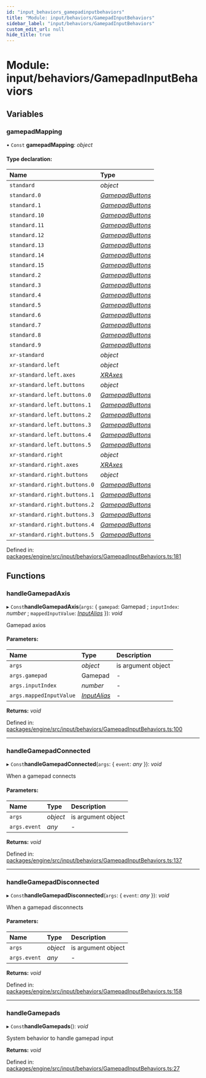 ```yaml
---
id: "input_behaviors_gamepadinputbehaviors"
title: "Module: input/behaviors/GamepadInputBehaviors"
sidebar_label: "input/behaviors/GamepadInputBehaviors"
custom_edit_url: null
hide_title: true
---
```


# Module: input/behaviors/GamepadInputBehaviors

## Variables

### gamepadMapping

• `Const` **gamepadMapping**: *object*

#### Type declaration:

Name | Type |
:------ | :------ |
`standard` | *object* |
`standard.0` | [*GamepadButtons*](../enums/input_enums_inputenums.gamepadbuttons.md) |
`standard.1` | [*GamepadButtons*](../enums/input_enums_inputenums.gamepadbuttons.md) |
`standard.10` | [*GamepadButtons*](../enums/input_enums_inputenums.gamepadbuttons.md) |
`standard.11` | [*GamepadButtons*](../enums/input_enums_inputenums.gamepadbuttons.md) |
`standard.12` | [*GamepadButtons*](../enums/input_enums_inputenums.gamepadbuttons.md) |
`standard.13` | [*GamepadButtons*](../enums/input_enums_inputenums.gamepadbuttons.md) |
`standard.14` | [*GamepadButtons*](../enums/input_enums_inputenums.gamepadbuttons.md) |
`standard.15` | [*GamepadButtons*](../enums/input_enums_inputenums.gamepadbuttons.md) |
`standard.2` | [*GamepadButtons*](../enums/input_enums_inputenums.gamepadbuttons.md) |
`standard.3` | [*GamepadButtons*](../enums/input_enums_inputenums.gamepadbuttons.md) |
`standard.4` | [*GamepadButtons*](../enums/input_enums_inputenums.gamepadbuttons.md) |
`standard.5` | [*GamepadButtons*](../enums/input_enums_inputenums.gamepadbuttons.md) |
`standard.6` | [*GamepadButtons*](../enums/input_enums_inputenums.gamepadbuttons.md) |
`standard.7` | [*GamepadButtons*](../enums/input_enums_inputenums.gamepadbuttons.md) |
`standard.8` | [*GamepadButtons*](../enums/input_enums_inputenums.gamepadbuttons.md) |
`standard.9` | [*GamepadButtons*](../enums/input_enums_inputenums.gamepadbuttons.md) |
`xr-standard` | *object* |
`xr-standard.left` | *object* |
`xr-standard.left.axes` | [*XRAxes*](../enums/input_enums_inputenums.xraxes.md) |
`xr-standard.left.buttons` | *object* |
`xr-standard.left.buttons.0` | [*GamepadButtons*](../enums/input_enums_inputenums.gamepadbuttons.md) |
`xr-standard.left.buttons.1` | [*GamepadButtons*](../enums/input_enums_inputenums.gamepadbuttons.md) |
`xr-standard.left.buttons.2` | [*GamepadButtons*](../enums/input_enums_inputenums.gamepadbuttons.md) |
`xr-standard.left.buttons.3` | [*GamepadButtons*](../enums/input_enums_inputenums.gamepadbuttons.md) |
`xr-standard.left.buttons.4` | [*GamepadButtons*](../enums/input_enums_inputenums.gamepadbuttons.md) |
`xr-standard.left.buttons.5` | [*GamepadButtons*](../enums/input_enums_inputenums.gamepadbuttons.md) |
`xr-standard.right` | *object* |
`xr-standard.right.axes` | [*XRAxes*](../enums/input_enums_inputenums.xraxes.md) |
`xr-standard.right.buttons` | *object* |
`xr-standard.right.buttons.0` | [*GamepadButtons*](../enums/input_enums_inputenums.gamepadbuttons.md) |
`xr-standard.right.buttons.1` | [*GamepadButtons*](../enums/input_enums_inputenums.gamepadbuttons.md) |
`xr-standard.right.buttons.2` | [*GamepadButtons*](../enums/input_enums_inputenums.gamepadbuttons.md) |
`xr-standard.right.buttons.3` | [*GamepadButtons*](../enums/input_enums_inputenums.gamepadbuttons.md) |
`xr-standard.right.buttons.4` | [*GamepadButtons*](../enums/input_enums_inputenums.gamepadbuttons.md) |
`xr-standard.right.buttons.5` | [*GamepadButtons*](../enums/input_enums_inputenums.gamepadbuttons.md) |

Defined in: [packages/engine/src/input/behaviors/GamepadInputBehaviors.ts:181](https://github.com/xr3ngine/xr3ngine/blob/716a06460/packages/engine/src/input/behaviors/GamepadInputBehaviors.ts#L181)

## Functions

### handleGamepadAxis

▸ `Const`**handleGamepadAxis**(`args`: { `gamepad`: Gamepad ; `inputIndex`: *number* ; `mappedInputValue`: [*InputAlias*](input_types_inputalias.md#inputalias)  }): *void*

Gamepad axios

#### Parameters:

Name | Type | Description |
:------ | :------ | :------ |
`args` | *object* | is argument object    |
`args.gamepad` | Gamepad | - |
`args.inputIndex` | *number* | - |
`args.mappedInputValue` | [*InputAlias*](input_types_inputalias.md#inputalias) | - |

**Returns:** *void*

Defined in: [packages/engine/src/input/behaviors/GamepadInputBehaviors.ts:100](https://github.com/xr3ngine/xr3ngine/blob/716a06460/packages/engine/src/input/behaviors/GamepadInputBehaviors.ts#L100)

___

### handleGamepadConnected

▸ `Const`**handleGamepadConnected**(`args`: { `event`: *any*  }): *void*

When a gamepad connects

#### Parameters:

Name | Type | Description |
:------ | :------ | :------ |
`args` | *object* | is argument object    |
`args.event` | *any* | - |

**Returns:** *void*

Defined in: [packages/engine/src/input/behaviors/GamepadInputBehaviors.ts:137](https://github.com/xr3ngine/xr3ngine/blob/716a06460/packages/engine/src/input/behaviors/GamepadInputBehaviors.ts#L137)

___

### handleGamepadDisconnected

▸ `Const`**handleGamepadDisconnected**(`args`: { `event`: *any*  }): *void*

When a gamepad disconnects

#### Parameters:

Name | Type | Description |
:------ | :------ | :------ |
`args` | *object* | is argument object    |
`args.event` | *any* | - |

**Returns:** *void*

Defined in: [packages/engine/src/input/behaviors/GamepadInputBehaviors.ts:158](https://github.com/xr3ngine/xr3ngine/blob/716a06460/packages/engine/src/input/behaviors/GamepadInputBehaviors.ts#L158)

___

### handleGamepads

▸ `Const`**handleGamepads**(): *void*

System behavior to handle gamepad input

**Returns:** *void*

Defined in: [packages/engine/src/input/behaviors/GamepadInputBehaviors.ts:27](https://github.com/xr3ngine/xr3ngine/blob/716a06460/packages/engine/src/input/behaviors/GamepadInputBehaviors.ts#L27)
